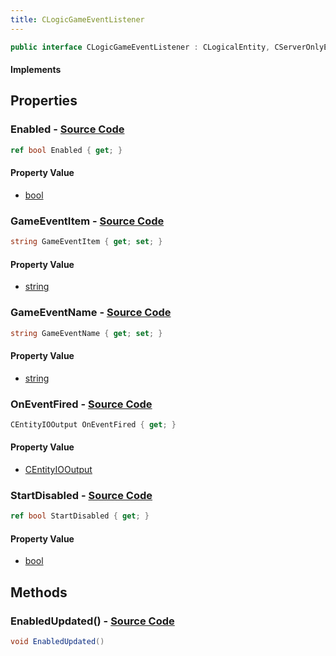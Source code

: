 ```yaml
---
title: CLogicGameEventListener
---
```


```csharp
public interface CLogicGameEventListener : CLogicalEntity, CServerOnlyEntity, CBaseEntity, CEntityInstance, ISchemaClass<CEntityInstance>, ISchemaClass<CBaseEntity>, ISchemaClass<CServerOnlyEntity>, ISchemaClass<CLogicalEntity>, ISchemaClass<CLogicGameEventListener>, ISchemaField, ISchemaClass, INativeHandle
```

#### Implements

## Properties

### **Enabled** - [Source Code](https://github.com/swiftly-solution/swiftlys2/blob/main/managed/src/SwiftlyS2.Generated/Schemas/Interfaces/CLogicGameEventListener.cs#L22)

```csharp
ref bool Enabled { get; }
```

#### Property Value

- [bool](https://learn.microsoft.com/dotnet/api/system.boolean)

### **GameEventItem** - [Source Code](https://github.com/swiftly-solution/swiftlys2/blob/main/managed/src/SwiftlyS2.Generated/Schemas/Interfaces/CLogicGameEventListener.cs#L20)

```csharp
string GameEventItem { get; set; }
```

#### Property Value

- [string](https://learn.microsoft.com/dotnet/api/system.string)

### **GameEventName** - [Source Code](https://github.com/swiftly-solution/swiftlys2/blob/main/managed/src/SwiftlyS2.Generated/Schemas/Interfaces/CLogicGameEventListener.cs#L18)

```csharp
string GameEventName { get; set; }
```

#### Property Value

- [string](https://learn.microsoft.com/dotnet/api/system.string)

### **OnEventFired** - [Source Code](https://github.com/swiftly-solution/swiftlys2/blob/main/managed/src/SwiftlyS2.Generated/Schemas/Interfaces/CLogicGameEventListener.cs#L16)

```csharp
CEntityIOOutput OnEventFired { get; }
```

#### Property Value

- [CEntityIOOutput](/docs/api/shared/schemadefinitions/centityiooutput)

### **StartDisabled** - [Source Code](https://github.com/swiftly-solution/swiftlys2/blob/main/managed/src/SwiftlyS2.Generated/Schemas/Interfaces/CLogicGameEventListener.cs#L24)

```csharp
ref bool StartDisabled { get; }
```

#### Property Value

- [bool](https://learn.microsoft.com/dotnet/api/system.boolean)

## Methods

### **EnabledUpdated()** - [Source Code](https://github.com/swiftly-solution/swiftlys2/blob/main/managed/src/SwiftlyS2.Generated/Schemas/Interfaces/CLogicGameEventListener.cs#L26)

```csharp
void EnabledUpdated()
```

